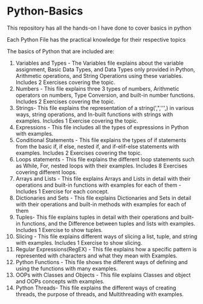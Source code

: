 # Python-Basics
This repository has all the hands-on I have done to cover basics in python

Each Python File has the practical knowledge for their respective topics 

The basics of Python that are included are:
1. Variables and Types - The Variables file explains about the variable assignment, Basic Data Types, and Data Types only provided in Python, Arithmetic operations, and String Operations using these variables. Includes 2 Exercises covering the topic.
2. Numbers - This file explains three 3 types of numbers, Arithmetic operators on numbers, Type Conversion, and built-in number functions. Includes 2 Exercises covering the topic.
3. Strings- This file explains the representation of a string(',",''',\) in various ways, string operations, and In-built functions with strings with examples. Includes 1 Exercise covering the topic.
4. Expressions - This file includes all the types of expressions in Python with examples.
5. Conditional Statements - This file explains the types of if statements from the basic if, if else, nested if, and if-elif-else statements with examples.  Includes 2 Exercises covering the topic.
6. Loops statements - This file explains the different loop statements such as While, For, nested loops with their examples. Includes 8 Exercises covering different loops.
7. Arrays and Lists - This file explains Arrays and Lists in detail with their operations and built-in functions with examples for each of them - Includes 1 Exercise for each concept.
8. Dictionaries and Sets - This file explains Dictionaries and Sets in detail with their operations and built-in methods with examples for each of them
9. Tuples- This file explains tuples in detail with their operations and built-in functions, and the Difference between tuples and lists with examples. Includes 1 Exercise to show tuples.
10. Slicing - This file explains different ways of slicing a list, tuple, and string with examples.  Includes 1 Exercise to show slicing.
11. Regular Expressions(RegEX) - This file explains how a specific pattern is represented with characters and what they mean with Examples.
12. Python Functions - This file shows the different ways of defining and using the functions with many examples.
13. OOPs with Classes and Objects - This file explains Classes and object and OOPs concepts with examples.
14. Python Threads- This file explains the different ways of creating threads, the purpose of threads, and Multithreading with examples. 
